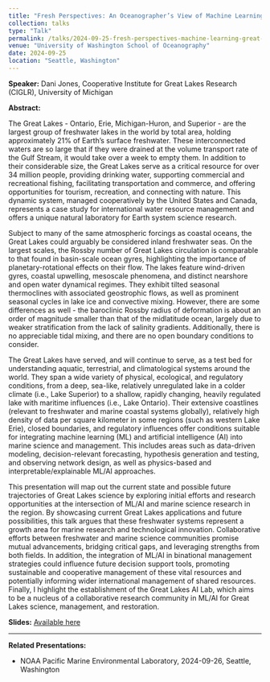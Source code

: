 ```yaml
---
title: "Fresh Perspectives: An Oceanographer’s View of Machine Learning in Great Lakes Science"
collection: talks
type: "Talk"
permalink: /talks/2024-09-25-fresh-perspectives-machine-learning-great-lakes
venue: "University of Washington School of Oceanography"
date: 2024-09-25
location: "Seattle, Washington"
---
```


**Speaker:** Dani Jones, Cooperative Institute for Great Lakes Research (CIGLR), University of Michigan

**Abstract:**

The Great Lakes - Ontario, Erie, Michigan-Huron, and Superior - are the largest group of freshwater lakes in the world by total area, holding approximately 21% of Earth’s surface freshwater. These interconnected waters are so large that if they were drained at the volume transport rate of the Gulf Stream, it would take over a week to empty them. In addition to their considerable size, the Great Lakes serve as a critical resource for over 34 million people, providing drinking water, supporting commercial and recreational fishing, facilitating transportation and commerce, and offering opportunities for tourism, recreation, and connecting with nature. This dynamic system, managed cooperatively by the United States and Canada, represents a case study for international water resource management and offers a unique natural laboratory for Earth system science research.

Subject to many of the same atmospheric forcings as coastal oceans, the Great Lakes could arguably be considered inland freshwater seas. On the largest scales, the Rossby number of Great Lakes circulation is comparable to that found in basin-scale ocean gyres, highlighting the importance of planetary-rotational effects on their flow. The lakes feature wind-driven gyres, coastal upwelling, mesoscale phenomena, and distinct nearshore and open water dynamical regimes. They exhibit tilted seasonal thermoclines with associated geostrophic flows, as well as prominent seasonal cycles in lake ice and convective mixing. However, there are some differences as well - the baroclinic Rossby radius of deformation is about an order of magnitude smaller than that of the midlatitude ocean, largely due to weaker stratification from the lack of salinity gradients. Additionally, there is no appreciable tidal mixing, and there are no open boundary conditions to consider.

The Great Lakes have served, and will continue to serve, as a test bed for understanding aquatic, terrestrial, and climatological systems around the world. They span a wide variety of physical, ecological, and regulatory conditions, from a deep, sea-like, relatively unregulated lake in a colder climate (i.e., Lake Superior) to a shallow, rapidly changing, heavily regulated lake with maritime influences (i.e., Lake Ontario). Their extensive coastlines (relevant to freshwater and marine coastal systems globally), relatively high density of data per square kilometer in some regions (such as western Lake Erie), closed boundaries, and regulatory influences offer conditions suitable for integrating machine learning (ML) and artificial intelligence (AI) into marine science and management. This includes areas such as data-driven modeling, decision-relevant forecasting, hypothesis generation and testing, and observing network design, as well as physics-based and interpretable/explainable ML/AI approaches.

This presentation will map out the current state and possible future trajectories of Great Lakes science by exploring initial efforts and research opportunities at the intersection of ML/AI and marine science research in the region. By showcasing current Great Lakes applications and future possibilities, this talk argues that these freshwater systems represent a growth area for marine research and technological innovation. Collaborative efforts between freshwater and marine science communities promise mutual advancements, bridging critical gaps, and leveraging strengths from both fields. In addition, the integration of ML/AI in binational management strategies could influence future decision support tools, promoting sustainable and cooperative management of these vital resources and potentially informing wider international management of shared resources. Finally, I highlight the establishment of the Great Lakes AI Lab, which aims to be a nucleus of a collaborative research community in ML/AI for Great Lakes science, management, and restoration.

**Slides:** [Available here](https://danijonesocean.github.io/files/NOAA-PMEL-GreatLakesTalk.pdf)

---

**Related Presentations:**
- NOAA Pacific Marine Environmental Laboratory, 2024-09-26, Seattle, Washington
